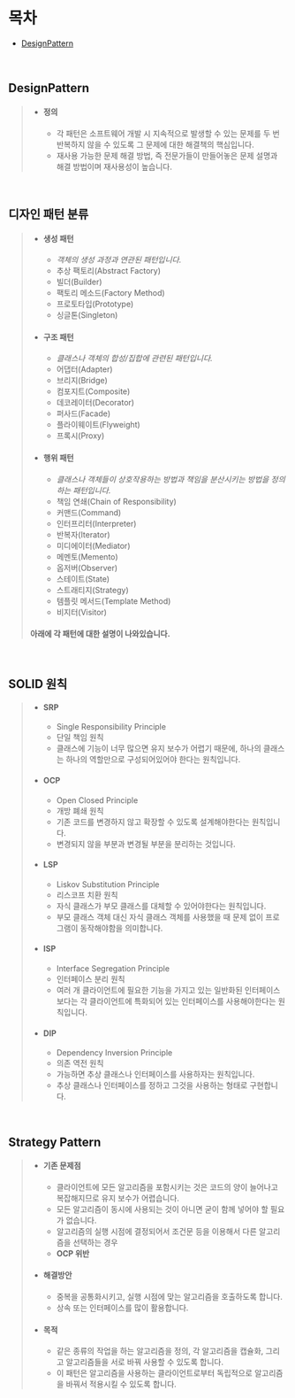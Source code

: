 # 목차
- [DesignPattern](#designpattern)

<br>

## DesignPattern
> - #### 정의
>   - 각 패턴은 소프트웨어 개발 시 지속적으로 발생할 수 있는 문제를 두 번 반복하지 않을 수 있도록 그 문제에 대한 해결책의 핵심입니다.
>   - 재사용 가능한 문제 해결 방법, 즉 전문가들이 만들어놓은 문제 설명과 해결 방법이며 재사용성이 높습니다.

<br>

## 디자인 패턴 분류
> - #### 생성 패턴
>   - *객체의 생성 과정과 연관된 패턴입니다.*   
>   - 추상 팩토리(Abstract Factory)
>   - 빌더(Builder)
>   - 팩토리 메소드(Factory Method)
>   - 프로토타입(Prototype)
>   - 싱글톤(Singleton)
> - #### 구조 패턴
>   - *클래스나 객체의 합성/집합에 관련된 패턴입니다.*
>   - 어댑터(Adapter)
>   - 브리지(Bridge)
>   - 컴포지트(Composite)
>   - 데코레이터(Decorator)
>   - 퍼사드(Facade)
>   - 플라이웨이트(Flyweight)
>   - 프록시(Proxy)
> - #### 행위 패턴
>   - *클래스나 객체들이 상호작용하는 방법과 책임을 분산시키는 방법을 정의하는 패턴입니다.*
>   - 책임 연쇄(Chain of Responsibility)
>   - 커맨드(Command)
>   - 인터프리터(Interpreter)
>   - 반복자(Iterator)
>   - 미디에이터(Mediator)
>   - 메멘토(Memento)
>   - 옵저버(Observer)
>   - 스테이트(State)
>   - 스트래티지(Strategy)
>   - 템플릿 메서드(Template Method)
>   - 비지터(Visitor)
> #### 아래에 각 패턴에 대한 설명이 나와있습니다.

<br>

## SOLID 원칙
> - #### SRP
>   - Single Responsibility Principle
>   - 단일 책임 원칙
>   - 클래스에 기능이 너무 많으면 유지 보수가 어렵기 때문에, 하나의 클래스는 하나의 역할만으로 구성되어있어야 한다는 원칙입니다.
> - #### OCP
>   - Open Closed Principle
>   - 개방 폐쇄 원칙
>   - 기존 코드를 변경하지 않고 확장할 수 있도록 설계해야한다는 원칙입니다.
>   - 변경되지 않을 부분과 변경될 부분을 분리하는 것입니다.
> - #### LSP
>   - Liskov Substitution Principle
>   - 리스코프 치환 원칙
>   - 자식 클래스가 부모 클래스를 대체할 수 있어야한다는 원칙입니다.
>   - 부모 클래스 객체 대신 자식 클래스 객체를 사용했을 때 문제 없이 프로그램이 동작해야함을 의미합니다.
> - #### ISP
>   - Interface Segregation Principle
>   - 인터페이스 분리 원칙
>   - 여러 개 클라이언트에 필요한 기능을 가지고 있는 일반화된 인터페이스보다는 각 클라이언트에 특화되어 있는 인터페이스를 사용해야한다는 원칙입니다.
> - #### DIP
>   - Dependency Inversion Principle
>   - 의존 역전 원칙
>   - 가능하면 추상 클래스나 인터페이스를 사용하자는 원칙입니다.
>   - 추상 클래스나 인터페이스를 정하고 그것을 사용하는 형태로 구현합니다.

<br>

## Strategy Pattern
> - #### 기존 문제점
>   - 클라이언트에 모든 알고리즘을 포함시키는 것은 코드의 양이 늘어나고 복잡해지므로 유지 보수가 어렵습니다.
>   - 모든 알고리즘이 동시에 사용되는 것이 아니면 굳이 함께 넣어야 할 필요가 없습니다.
>   - 알고리즘의 실행 시점에 결정되어서 조건문 등을 이용해서 다른 알고리즘을 선택하는 경우
>   - **OCP 위반**    
> - #### 해결방안
>   - 중복을 공통화시키고, 실행 시점에 맞는 알고리즘을 호출하도록 합니다.
>   - 상속 또는 인터페이스를 많이 활용합니다.
> - #### 목적
>   - 같은 종류의 작업을 하는 알고리즘을 정의, 각 알고리즘을 캡슐화, 그리고 알고리즘들을 서로 바꿔 사용할 수 있도록 합니다.
>   - 이 패턴은 알고리즘을 사용하는 클라이언트로부터 독립적으로 알고리즘을 바꿔서 적용시킬 수 있도록 합니다.
> 